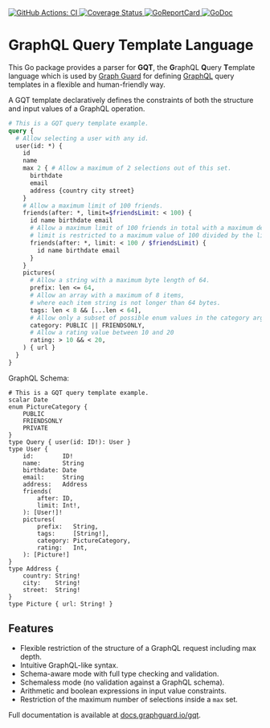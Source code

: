 <a href="https://github.com/graph-guard/gqt/actions?query=workflow%3ACI">
    <img src="https://github.com/graph-guard/gqt/workflows/CI/badge.svg" alt="GitHub Actions: CI">
</a>
<a href="https://coveralls.io/github/graph-guard/gqt">
    <img src="https://coveralls.io/repos/github/graph-guard/gqt/badge.svg" alt="Coverage Status" />
</a>
<a href="https://goreportcard.com/report/github.com/graph-guard/gqt">
    <img src="https://goreportcard.com/badge/github.com/graph-guard/gqt" alt="GoReportCard">
</a>
<a href="https://pkg.go.dev/github.com/graph-guard/gqt/v3">
    <img src="https://godoc.org/github.com/graph-guard/gqt/v3?status.svg" alt="GoDoc">
</a>

# GraphQL Query Template Language

This Go package provides a parser for **GQT**, the **G**raphQL **Q**uery **T**emplate language which is used by [Graph Guard](https://graphguard.io) for defining [GraphQL](https://graphql.org) query templates in a flexible and human-friendly way.

A GQT template declaratively defines the constraints of both the structure and input values of a GraphQL operation.

```graphql
# This is a GQT query template example.
query {
  # Allow selecting a user with any id.
  user(id: *) {
    id
    name
    max 2 { # Allow a maximum of 2 selections out of this set.
      birthdate
      email
      address {country city street}
    }
    # Allow a maximum limit of 100 friends.
    friends(after: *, limit=$friendsLimit: < 100) {
      id name birthdate email
      # Allow a maximum limit of 100 friends in total with a maximum depth of 2.
      # limit is restricted to a maximum value of 100 divided by the limit above.
      friends(after: *, limit: < 100 / $friendsLimit) {
        id name birthdate email
      }
    }
    pictures(
      # Allow a string with a maximum byte length of 64.
      prefix: len <= 64,
      # Allow an array with a maximum of 8 items,
      # where each item string is not longer than 64 bytes.
      tags: len < 8 && [...len < 64],
      # Allow only a subset of possible enum values in the category argument.
      category: PUBLIC || FRIENDSONLY,
      # Allow a rating value between 10 and 20
      rating: > 10 && < 20, 
    ) { url }
  }
}
```

GraphQL Schema:

```graphqls
# This is a GQT query template example.
scalar Date
enum PictureCategory {
    PUBLIC
    FRIENDSONLY
    PRIVATE
}
type Query { user(id: ID!): User }
type User {
    id:        ID!
    name:      String
    birthdate: Date
    email:     String
    address:   Address
    friends(
        after: ID,
        limit: Int!,
    ): [User!]!
    pictures(
        prefix:   String,
        tags:     [String!],
        category: PictureCategory,
        rating:   Int,
    ): [Picture!]
}
type Address {
    country: String!
    city:    String!
    street:  String!
}
type Picture { url: String! }
```

## Features
- Flexible restriction of the structure of a GraphQL request including max depth.
- Intuitive GraphQL-like syntax.
- Schema-aware mode with full type checking and validation.
- Schemaless mode (no validation against a GraphQL schema).
- Arithmetic and boolean expressions in input value constraints.
- Restriction of the maximum number of selections inside a `max` set.

Full documentation is available at [docs.graphguard.io/gqt](https://docs.graphguard.io/gqt.html).
